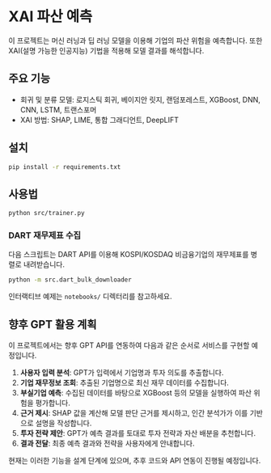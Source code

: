 # XAI 파산 예측

이 프로젝트는 머신 러닝과 딥 러닝 모델을 이용해 기업의 파산 위험을 예측합니다. 또한 XAI(설명 가능한 인공지능) 기법을 적용해 모델 결과를 해석합니다.

## 주요 기능
- 회귀 및 분류 모델: 로지스틱 회귀, 베이지안 릿지, 랜덤포레스트, XGBoost, DNN, CNN, LSTM, 트랜스포머
- XAI 방법: SHAP, LIME, 통합 그래디언트, DeepLIFT

## 설치
```bash
pip install -r requirements.txt
```

## 사용법
```bash
python src/trainer.py
```

### DART 재무제표 수집

다음 스크립트는 DART API를 이용해 KOSPI/KOSDAQ 비금융기업의 재무제표를 병렬로 내려받습니다.

```bash
python -m src.dart_bulk_downloader
```

인터랙티브 예제는 `notebooks/` 디렉터리를 참고하세요.

## 향후 GPT 활용 계획

이 프로젝트에서는 향후 GPT API를 연동하여 다음과 같은 순서로 서비스를 구현할 예정입니다.

1. **사용자 입력 분석**: GPT가 입력에서 기업명과 투자 의도를 추출합니다.
2. **기업 재무정보 조회**: 추출된 기업명으로 최신 재무 데이터를 수집합니다.
3. **부실기업 예측**: 수집된 데이터를 바탕으로 XGBoost 등의 모델을 실행하여 파산 위험을 평가합니다.
4. **근거 제시**: SHAP 값을 계산해 모델 판단 근거를 제시하고, 인간 분석가가 이를 기반으로 설명을 작성합니다.
5. **투자 전략 제안**: GPT가 예측 결과를 토대로 투자 전략과 자산 배분을 추천합니다.
6. **결과 전달**: 최종 예측 결과와 전략을 사용자에게 안내합니다.

현재는 이러한 기능을 설계 단계에 있으며, 추후 코드와 API 연동이 진행될 예정입니다.
